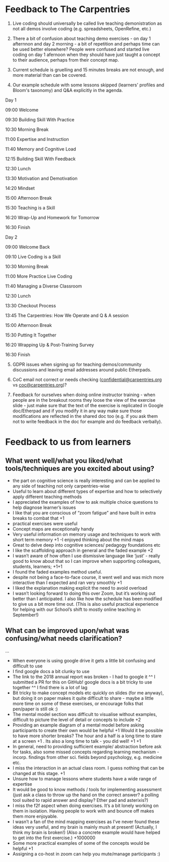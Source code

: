 # Feedback to The Carpentries
1. Live coding should universally be called live teaching demonistration as not all demos involve coding (e.g. spreadsheets, OpenRefine, etc.)

2. There a bit of confusion about teaching demo exercises - on day 1 afternnon and day 2 morning - a bit of repetition and perhaps time can be used better elsewhere? People were confused and started live coding on day 1 afernoon when they should have just taught a concept to their audience, perhaps from their concept map.

3. Current schedule is gruelling and 15 minutes breaks are not enough, and more material than can be covered.

4. Our example schedule with some lessons skipped (learners' profiles and Bloom's taxonomy) and Q&A explicitly in the agenda.

Day 1

09:00	Welcome

09:30	Building Skill With Practice

10:30	Morning Break

11:00	Expertise and Instruction

11:40  Memory and Cognitive Load

12:15  Building Skill With Feedback

12:30	Lunch

13:30	Motivation and Demotivation

14:20	Mindset

15:00	Afternoon Break

15:30	Teaching is a Skill

16:20	Wrap-Up and Homework for Tomorrow

16:30	Finish

Day 2

09:00	Welcome Back

09:10	Live Coding is a Skill

10:30	Morning Break

11:00	More Practice Live Coding

11:40	Managing a Diverse Classroom

12:30	Lunch

13:30	Checkout Process

13:45 The Carpentries: How We Operate and Q & A session

15:00	Afternoon Break

15:30	Putting It Together

16:20 	Wrapping Up & Post-Training Survey

16:30	Finish

5. GDPR issues when signing up for teaching demos/community discussions and leaving email addresses around public Etherpads.

6. CoC email not correct or needs checking (confidential@carpentries.org vs coc@carpentries.org)?

7. Feedback for ourselves when doing online instructor training - when people are in the breakout rooms they loose the view of the exercise slide - just make sure that the text of the exercise is replicated in Google doc/Etherpad and if you modify it in any way make sure those modifications are reflected in the shared doc too (e.g. if you ask them not to write feedback in the doc for example and do feedback verbally).

# Feedback to us from learners

## What went well/what you liked/what tools/techniques are you excited about using?
- the part on cognitive science is really interesting and can be applied to any side of teaching not only carpentries-wise
- Useful to learn about different types of expertise and how to selectively apply different teaching methods
- I appreciated the examples of how to ask multiple choice questions to help diagnose learner’s issues
- I like that you are conscious of “zoom fatigue” and have built in extra breaks to combat that +1
- practical exercises were useful
- Concept maps are exceptionally handy
- Very useful information on memory usage and techniques to work with short term memory +1
-I enjoyed thinking about the mind maps
- Great to delve deep into cognitive sciences/ pedagogy foundations etc 
- I like the scaffolding approach in general and the faded example +2
- I wasn’t aware of how often I use dismissive language like ‘just’ - really good to know about that so I can improve when supporting colleagues, students, learners; +1+1
- I found the faded examples method useful.
- despite not being a face-to-face course, it went well and was mich more interactive than I expected and ran very smoothly +1
- I liked the explanation making explicit the need to avoid overload 
- I wasn’t looking forward to doing this over Zoom, but it’s working out better than I anticipated. I also like how the schedule has been modified to give us a bit more time out. (This is also useful practical experience for helping with our School’s shift to mostly online teaching in September!)

## What can be improved upon/what was confusing/what needs clarification?
…
- When everyone is using google drive it gets a little bit confusing and difficult to use
- I find google docs a bit clunky to use
- The link to the 2018 annual report was broken - I had to google it
^^ I submitted a PR for this on GitHub!
 google docs is a bit tricky to use together
^^ I find there is a lot of lag
- Bit tricky to make concept models etc quickly on slides (for me anyway), but doing it on paper makes it quite difficult to share - maybe a little more time on some of these exercises, or encourage folks that pen/paper is still ok :)
- The mental model section was difficult to visualise without examples, difficult to picture the level of detail or concepts to include +2
- Providing an example diagram of a mental model before asking participants to create their own would be helpful +1
 Would it be possible to have more shorter breaks? The hour and a half is a long time to stare at a screen
+1 .  Its also a long time to talk - you did well! +1 +1
- In general, need to providing sufficient example/ abstraction before ask for tasks, also some missed concepts regarding learning mechanism - incorp. findings from other sci. fields beyond psychology, e.g. medicine etc.
- I miss the interaction in an actual class room. I guess nothing that can be changed at this stage. +1
- Unsure how to manage lessons where students have a wide range of expertise
- It would be good to know methods / tools for implementing assessment (just ask a class to throw up the hand on the correct answer? a polling tool suited to rapid answer and display? Ether pad and asterixis?)
- I miss the f2f aspect when doing exercises. It’s a bit lonely working on them in isolation. Having people to work with and bounce off makes them more enjoyable.
- I wasn’t a fan of the mind mapping exercises as I’ve never found these ideas very useful, and my brain is mainly mush at present! (Actually, I think my brain is broken!) (Also a concrete example would have helped to get into the first exercise.) +1000000
- Some more practical examples of some of the concepts would be helpful +1
- Assigning a co-host in zoom can help you mute/manage participants :) 

